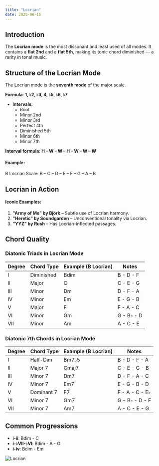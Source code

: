 ```yaml
---
title: "Locrian"
date: 2025-06-16
---
```


## Introduction

The **Locrian mode** is the most dissonant and least used of all modes. It contains a **flat 2nd** and a **flat 5th**, making its tonic chord diminished — a rarity in tonal music.

## Structure of the Locrian Mode

The Locrian mode is the **seventh mode** of the major scale.

**Formula**: **1, ♭2, ♭3, 4, ♭5, ♭6, ♭7**

- **Intervals**:
  * Root
  * Minor 2nd
  * Minor 3rd
  * Perfect 4th
  * Diminished 5th
  * Minor 6th
  * Minor 7th

**Interval formula**: **H – W – W – H – W – W – W**

#### Example:

B Locrian Scale: B – C – D – E – F – G – A – B

## Locrian in Action

#### Iconic Examples:

1. **"Army of Me" by Björk** – Subtle use of Locrian harmony.
2. **"Heretic" by Soundgarden** – Unconventional tonality via Locrian.
3. **"YYZ" by Rush** – Has Locrian-inflected passages.

## Chord Quality

### Diatonic Triads in Locrian Mode

| Degree | Chord Type | Example (B Locrian) | Notes       |
|--------|------------|---------------------|-------------|
| I      | Diminished | Bdim                | B - D - F   |
| II     | Major      | C                   | C - E - G   |
| III    | Minor      | Dm                  | D - F - A   |
| IV     | Minor      | Em                  | E - G - B   |
| V      | Major      | F                   | F - A - C   |
| VI     | Minor      | Gm                  | G - B♭ - D  |
| VII    | Minor      | Am                  | A - C - E   |

### Diatonic 7th Chords in Locrian Mode

| Degree | Chord Type | Example (B Locrian) | Notes           |
|--------|------------|---------------------|-----------------|
| I      | Half-Dim   | Bm7♭5               | B - D - F - A   |
| II     | Major 7    | Cmaj7               | C - E - G - B   |
| III    | Minor 7    | Dm7                 | D - F - A - C   |
| IV     | Minor 7    | Em7                 | E - G - B - D   |
| V      | Dominant 7 | F7                  | F - A - C - E♭ |
| VI     | Minor 7    | Gm7                 | G - B♭ - D - F  |
| VII    | Minor 7    | Am7                 | A - C - E - G   |

## Common Progressions

* **i-ii**: Bdim - C
* **i-♭VII-♭VI**: Bdim - A - G
* **i-iv**: Bdim - Em

![Locrian](/images/locrian.png)
